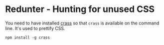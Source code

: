 Redunter - Hunting for unused CSS
=================================

You need to have installed [crass](https://github.com/mattbasta/crass)
so that `crass` is available on the command line. It's used to
prettify CSS.

    npm install -g crass
